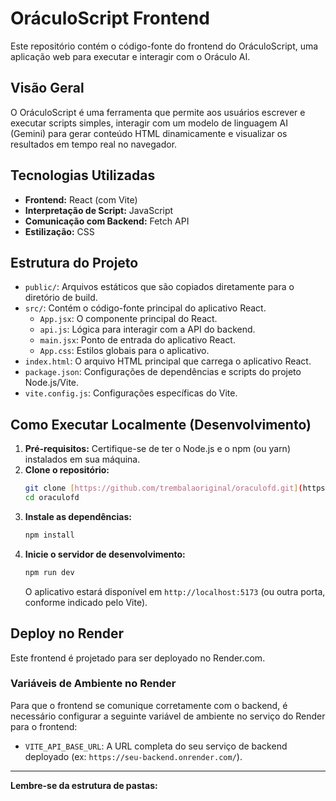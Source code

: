 # OráculoScript Frontend

Este repositório contém o código-fonte do frontend do OráculoScript, uma aplicação web para executar e interagir com o Oráculo AI.

## Visão Geral

O OráculoScript é uma ferramenta que permite aos usuários escrever e executar scripts simples, interagir com um modelo de linguagem AI (Gemini) para gerar conteúdo HTML dinamicamente e visualizar os resultados em tempo real no navegador.

## Tecnologias Utilizadas

-   **Frontend:** React (com Vite)
-   **Interpretação de Script:** JavaScript
-   **Comunicação com Backend:** Fetch API
-   **Estilização:** CSS

## Estrutura do Projeto

-   `public/`: Arquivos estáticos que são copiados diretamente para o diretório de build.
-   `src/`: Contém o código-fonte principal do aplicativo React.
    -   `App.jsx`: O componente principal do React.
    -   `api.js`: Lógica para interagir com a API do backend.
    -   `main.jsx`: Ponto de entrada do aplicativo React.
    -   `App.css`: Estilos globais para o aplicativo.
-   `index.html`: O arquivo HTML principal que carrega o aplicativo React.
-   `package.json`: Configurações de dependências e scripts do projeto Node.js/Vite.
-   `vite.config.js`: Configurações específicas do Vite.

## Como Executar Localmente (Desenvolvimento)

1.  **Pré-requisitos:** Certifique-se de ter o Node.js e o npm (ou yarn) instalados em sua máquina.
2.  **Clone o repositório:**
    ```bash
    git clone [https://github.com/trembalaoriginal/oraculofd.git](https://github.com/trembalaoriginal/oraculofd.git)
    cd oraculofd
    ```
3.  **Instale as dependências:**
    ```bash
    npm install
    ```
4.  **Inicie o servidor de desenvolvimento:**
    ```bash
    npm run dev
    ```
    O aplicativo estará disponível em `http://localhost:5173` (ou outra porta, conforme indicado pelo Vite).

## Deploy no Render

Este frontend é projetado para ser deployado no Render.com.

### Variáveis de Ambiente no Render

Para que o frontend se comunique corretamente com o backend, é necessário configurar a seguinte variável de ambiente no serviço do Render para o frontend:

-   `VITE_API_BASE_URL`: A URL completa do seu serviço de backend deployado (ex: `https://seu-backend.onrender.com/`).

---

**Lembre-se da estrutura de pastas:**
